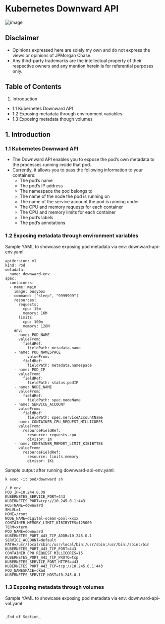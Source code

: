 # Kubernetes Downward API

![image](https://user-images.githubusercontent.com/18049790/43352583-0b37edda-9269-11e8-9695-1e8de81acb76.png)

## Disclaimer

- Opinions expressed here are solely my own and do not express the views or opinions of JPMorgan Chase.
- Any third-party trademarks are the intellectual property of their respective owners and any mention herein is for referential purposes only.

## Table of Contents

1. Introduction

- 1.1 Kubernetes Downward API
- 1.2 Exposing metadata through environment variables
- 1.3 Exposing metadata though volumes

## 1. Introduction

### 1.1 Kubernetes Downward API

- The Downward API enables you to expose the pod’s own metadata to the processes running inside that pod.
- Currently, it allows you to pass the following information to your containers:
  - The pod’s name
  - The pod’s IP address
  - The namespace the pod belongs to
  - The name of the node the pod is running on
  - The name of the service account the pod is running under
  - The CPU and memory requests for each container
  - The CPU and memory limits for each container
  - The pod’s labels
  - The pod’s annotations

### 1.2 Exposing metadata through environment variables

Sample YAML to showcase exposing pod metadata via env: downward-api-env.yaml

```
apiVersion: v1
kind: Pod
metadata:
  name: downward-env
spec:
  containers:
  - name: main
    image: busybox
    command: ["sleep", "9999999"]
    resources:
      requests:
        cpu: 15m
        memory: 16M
      limits:
        cpu: 100m
        memory: 128M
    env:
    - name: POD_NAME
      valueFrom:
        fieldRef:
          fieldPath: metadata.name
    - name: POD_NAMESPACE
          valueFrom:
        fieldRef:
          fieldPath: metadata.namespace
    - name: POD_IP
      valueFrom:
        fieldRef:
          fieldPath: status.podIP
    - name: NODE_NAME
      valueFrom:
        fieldRef:
          fieldPath: spec.nodeName
    - name: SERVICE_ACCOUNT
      valueFrom:
        fieldRef:
          fieldPath: spec.serviceAccountName
    - name: CONTAINER_CPU_REQUEST_MILLICORES
      valueFrom:
        resourceFieldRef:
          resource: requests.cpu
          divisor: 1m
    - name: CONTAINER_MEMORY_LIMIT_KIBIBYTES
      valueFrom:
        resourceFieldRef:
          resource: limits.memory
          divisor: 1Ki
```

Sample output after running downward-api-env.yaml:

`k exec -it pod/downward sh`

```
/ # env
POD_IP=10.244.0.39
KUBERNETES_SERVICE_PORT=443
KUBERNETES_PORT=tcp://10.245.0.1:443
HOSTNAME=downward
SHLVL=1
HOME=/root
NODE_NAME=digital-ocean-pool-xxxx
CONTAINER_MEMORY_LIMIT_KIBIBYTES=125000
TERM=xterm
POD_NAME=downward
KUBERNETES_PORT_443_TCP_ADDR=10.245.0.1
SERVICE_ACCOUNT=default
PATH=/usr/local/sbin:/usr/local/bin:/usr/sbin:/usr/bin:/sbin:/bin
KUBERNETES_PORT_443_TCP_PORT=443
CONTAINER_CPU_REQUEST_MILLICORES=15
KUBERNETES_PORT_443_TCP_PROTO=tcp
KUBERNETES_SERVICE_PORT_HTTPS=443
KUBERNETES_PORT_443_TCP=tcp://10.245.0.1:443
POD_NAMESPACE=ckad
KUBERNETES_SERVICE_HOST=10.245.0.1
```

### 1.3 Exposing metadata through volumes

Sample YAML to showcase exposing pod metadata via env: downward-api-vol.yaml

```

_End of Section_
```
